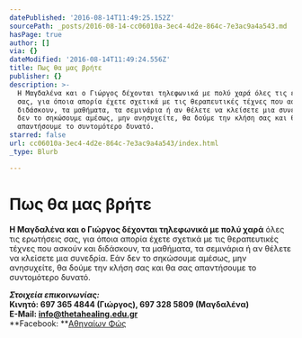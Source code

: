 ```yaml
---
datePublished: '2016-08-14T11:49:25.152Z'
sourcePath: _posts/2016-08-14-cc06010a-3ec4-4d2e-864c-7e3ac9a4a543.md
hasPage: true
author: []
via: {}
dateModified: '2016-08-14T11:49:24.556Z'
title: Πως θα μας βρήτε
publisher: {}
description: >-
  Η Μαγδαλένα και ο Γιώργος δέχονται τηλεφωνικά με πολύ χαρά όλες τις ερωτήσεις
  σας, για όποια απορία έχετε σχετικά με τις θεραπευτικές τέχνες που ασκούν και
  διδάσκουν, τα μαθήματα, τα σεμινάρια ή αν θέλετε να κλείσετε μια συνεδρία. Εάν
  δεν το σηκώσουμε αμέσως, μην ανησυχείτε, θα δούμε την κλήση σας και θα σας
  απαντήσουμε το συντομότερο δυνατό.
starred: false
url: cc06010a-3ec4-4d2e-864c-7e3ac9a4a543/index.html
_type: Blurb

---
```

# Πως θα μας βρήτε

**Η Μαγδαλένα και ο Γιώργος δέχονται τηλεφωνικά με πολύ χαρά** όλες τις ερωτήσεις σας, για όποια απορία έχετε σχετικά με τις θεραπευτικές τέχνες που ασκούν και διδάσκουν, τα μαθήματα, τα σεμινάρια ή αν θέλετε να κλείσετε μια συνεδρία. Εάν δεν το σηκώσουμε αμέσως, μην ανησυχείτε, θα δούμε την κλήση σας και θα σας απαντήσουμε το συντομότερο δυνατό.

_**Στοιχεία επικοινωνίας:**_  
**Κινητό: 697 365 4844 (Γιώργος), 697 328 5809 (Μαγδαλένα)**  
**E-Mail: info@thetahealing.edu.gr**  
**Facebook: **[Αθηναίων Φώς][0]

[0]: https://www.facebook.com/%CE%91%CE%B8%CE%B7%CE%BD%CE%B1%CE%AF%CF%89%CE%BD-%CE%A6%CF%8E%CF%82-1748996582053646/ "Αθηναίων Φως"